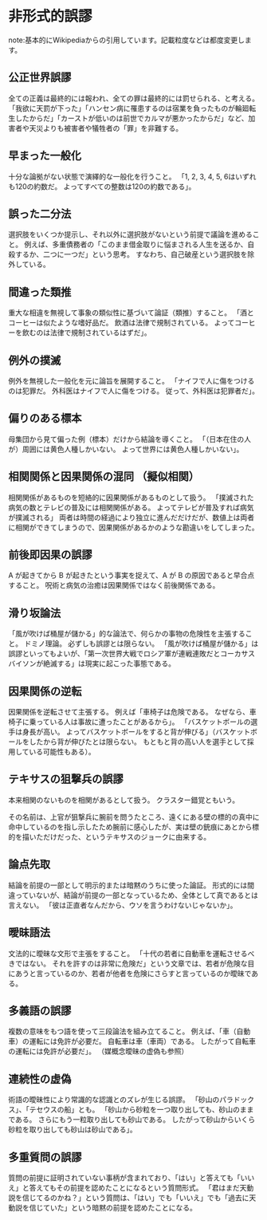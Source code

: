 
# 非形式的誤謬

note:基本的にWikipediaからの引用しています。記載粒度などは都度変更します。


## 公正世界誤謬
全ての正義は最終的には報われ、全ての罪は最終的には罰せられる、と考える。
「我欲に天罰が下った」「ハンセン病に罹患するのは宿業を負ったものが輪廻転生したからだ」「カーストが低いのは前世でカルマが悪かったからだ」など、加害者や天災よりも被害者や犠牲者の「罪」を非難する。



## 早まった一般化
十分な論拠がない状態で演繹的な一般化を行うこと。
「1, 2, 3, 4, 5, 6はいずれも120の約数だ。
よってすべての整数は120の約数である」。



## 誤った二分法
選択肢をいくつか提示し、それ以外に選択肢がないという前提で議論を進めること。
例えば、多重債務者の「このまま借金取りに悩まされる人生を送るか、自殺するか、二つに一つだ」という思考。
すなわち、自己破産という選択肢を除外している。



## 間違った類推
重大な相違を無視して事象の類似性に基づいて論証（類推）すること。
「酒とコーヒーは似たような嗜好品だ。
飲酒は法律で規制されている。
よってコーヒーを飲むのは法律で規制されているはずだ」。



## 例外の撲滅
例外を無視した一般化を元に論旨を展開すること。
「ナイフで人に傷をつけるのは犯罪だ。
外科医はナイフで人に傷をつける。
従って、外科医は犯罪者だ」。



## 偏りのある標本
母集団から見て偏った例（標本）だけから結論を導くこと。
「（日本在住の人が）周囲には黄色人種しかいない。
よって世界には黄色人種しかいない」。



## 相関関係と因果関係の混同 （擬似相関）
相関関係があるものを短絡的に因果関係があるものとして扱う。
「撲滅された病気の数とテレビの普及には相関関係がある。
よってテレビが普及すれば病気が撲滅される」
両者は時間の経過により独立に進んだだけだが、数値上は両者に相関ができてしまうので、因果関係があるかのような勘違いをしてしまった。



## 前後即因果の誤謬
A が起きてから B が起きたという事実を捉えて、A が B の原因であると早合点すること。
呪術と病気の治癒は因果関係ではなく前後関係である。



## 滑り坂論法
「風が吹けば桶屋が儲かる」的な論法で、何らかの事物の危険性を主張すること。
ドミノ理論。
必ずしも誤謬とは限らない。
「風が吹けば桶屋が儲かる」は誤謬といってもよいが、「第一次世界大戦でロシア軍が連戦連敗だとコーカサスバイソンが絶滅する」は現実に起こった事態である。



## 因果関係の逆転
因果関係を逆転させて主張する。
例えば「車椅子は危険である。
なぜなら、車椅子に乗っている人は事故に遭ったことがあるから」。
「バスケットボールの選手は身長が高い。
よってバスケットボールをすると背が伸びる」（バスケットボールをしたから背が伸びたとは限らない。
もともと背の高い人を選手として採用している可能性もある）。



## テキサスの狙撃兵の誤謬
本来相関のないものを相関があるとして扱う。
クラスター錯覚ともいう。

その名前は、上官が狙撃兵に腕前を問うたところ、遠くにある壁の標的の真中に命中しているのを指し示したため腕前に感心したが、実は壁の銃痕にあとから標的を描いただけだった、というテキサスのジョークに由来する。



## 論点先取
結論を前提の一部として明示的または暗黙のうちに使った論証。
形式的には間違っていないが、結論が前提の一部となっているため、全体として真であるとは言えない。
「彼は正直者なんだから、ウソを言うわけないじゃないか」。



## 曖昧語法
文法的に曖昧な文形で主張をすること。
「十代の若者に自動車を運転させるべきではない。
それを許すのは非常に危険だ」という文章では、若者が危険な目にあうと言っているのか、若者が他者を危険にさらすと言っているのか曖昧である。



## 多義語の誤謬
複数の意味をもつ語を使って三段論法を組み立てること。
例えば、「車（自動車）の運転には免許が必要だ。
自転車は車（車両）である。
したがって自転車の運転には免許が必要だ」。
（媒概念曖昧の虚偽も参照）


## 連続性の虚偽
術語の曖昧性により常識的な認識とのズレが生じる誤謬。
「砂山のパラドックス」、「テセウスの船」とも。
「砂山から砂粒を一つ取り出しても、砂山のままである。
さらにもう一粒取り出しても砂山である。
したがって砂山からいくら砂粒を取り出しても砂山は砂山である」。



## 多重質問の誤謬
質問の前提に証明されていない事柄が含まれており、「はい」と答えても「いいえ」と答えてもその前提を認めたことになるという質問形式。
「君はまだ天動説を信じてるのかね？」という質問は、「はい」でも「いいえ」でも「過去に天動説を信じていた」という暗黙の前提を認めたことになる。
